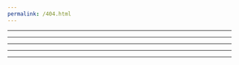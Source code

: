 ```yaml
---
permalink: /404.html
---
```


*** *** *** *** ***  
*   *   *   * * *   
*** *   *   * * *    
*   *   *   * * *   
*** *   *   *** *
